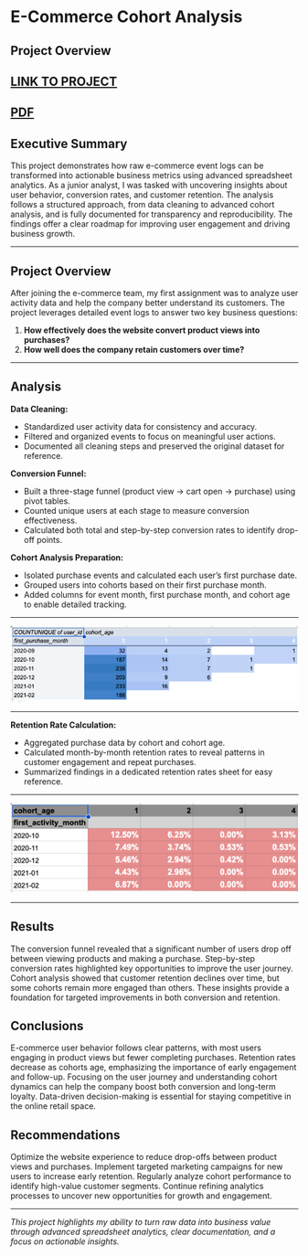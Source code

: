 # E-Commerce Cohort Analysis

## Project Overview

[LINK TO PROJECT](https://docs.google.com/spreadsheets/d/1EHb_OJeJaVPv-Nzucs92hHXXGcC_DXnDfCmTlSNYzec/edit?usp=sharing)
---
[PDF](https://github.com/cullenmccutcheon/Data-Projects-TripleTen/blob/main/E-Commerce%20User%20Analytics%20Google%20Sheet/E-Commerce%20Cohort%20Analysis.pdf)
---

## Executive Summary

This project demonstrates how raw e-commerce event logs can be transformed into actionable business metrics using advanced spreadsheet analytics. As a junior analyst, I was tasked with uncovering insights about user behavior, conversion rates, and customer retention. The analysis follows a structured approach, from data cleaning to advanced cohort analysis, and is fully documented for transparency and reproducibility. The findings offer a clear roadmap for improving user engagement and driving business growth.

---

## Project Overview

After joining the e-commerce team, my first assignment was to analyze user activity data and help the company better understand its customers. The project leverages detailed event logs to answer two key business questions:
1. **How effectively does the website convert product views into purchases?**
2. **How well does the company retain customers over time?**

---

## Analysis

**Data Cleaning:**  
- Standardized user activity data for consistency and accuracy.
- Filtered and organized events to focus on meaningful user actions.
- Documented all cleaning steps and preserved the original dataset for reference.

**Conversion Funnel:**  
- Built a three-stage funnel (product view → cart open → purchase) using pivot tables.
- Counted unique users at each stage to measure conversion effectiveness.
- Calculated both total and step-by-step conversion rates to identify drop-off points.

**Cohort Analysis Preparation:**  
- Isolated purchase events and calculated each user’s first purchase date.
- Grouped users into cohorts based on their first purchase month.
- Added columns for event month, first purchase month, and cohort age to enable detailed tracking.

---
![Logo](CohortAnalysis.png)

---
**Retention Rate Calculation:**  
- Aggregated purchase data by cohort and cohort age.
- Calculated month-by-month retention rates to reveal patterns in customer engagement and repeat purchases.
- Summarized findings in a dedicated retention rates sheet for easy reference.

---
![Logo](RetentionRates.png)

---

## Results

The conversion funnel revealed that a significant number of users drop off between viewing products and making a purchase. Step-by-step conversion rates highlighted key opportunities to improve the user journey. Cohort analysis showed that customer retention declines over time, but some cohorts remain more engaged than others. These insights provide a foundation for targeted improvements in both conversion and retention.

## Conclusions

E-commerce user behavior follows clear patterns, with most users engaging in product views but fewer completing purchases. Retention rates decrease as cohorts age, emphasizing the importance of early engagement and follow-up. Focusing on the user journey and understanding cohort dynamics can help the company boost both conversion and long-term loyalty. Data-driven decision-making is essential for staying competitive in the online retail space.

## Recommendations

Optimize the website experience to reduce drop-offs between product views and purchases. Implement targeted marketing campaigns for new users to increase early retention. Regularly analyze cohort performance to identify high-value customer segments. Continue refining analytics processes to uncover new opportunities for growth and engagement.

---

*This project highlights my ability to turn raw data into business value through advanced spreadsheet analytics, clear documentation, and a focus on actionable insights.*
